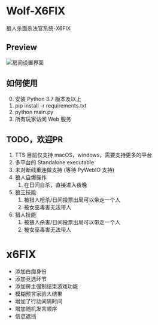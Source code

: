 # Wolf-X6FIX
狼人杀面杀法官系统-X6FIX

Preview
--
![房间设置界面](doc/room_setting.png)

如何使用
--
0. 安装 Python 3.7 版本及以上
1. pip install -r requirements.txt
2. python main.py
3. 所有玩家访问 Web 服务

TODO，欢迎PR
--
1. TTS 目前仅支持 macOS，windows，需要支持更多的平台
2. 多平台的 Standalone executable
3. 未对断线重连做支持 (等待 PyWebIO 支持)
4. 狼人自爆操作
   1. 在日间自杀，直接进入夜晚
5. 狼王技能
    1. 被猎人枪杀/日间投票出局可以带走一个人
    2. 被女巫毒害无法带人
6. 猎人技能
    1. 被狼人杀害/日间投票出局可以带走一个人
    2. 被女巫毒害无法带人

# x6FIX
- 添加白痴身份
- 添加竞选环节
- 添加房主强制结束游戏功能
- 模糊预言家验人结果
- 增加了行动间隔时间
- 增加随机发言顺序
- 信息遮挡

